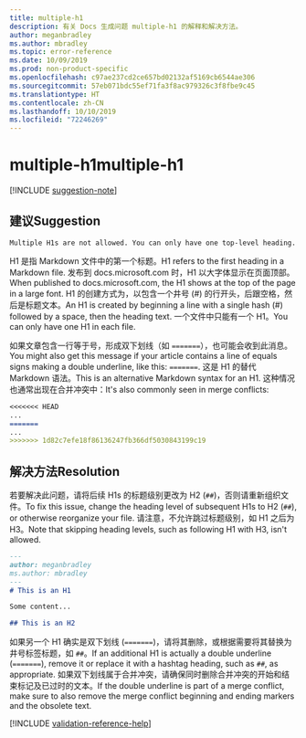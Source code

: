 ```yaml
---
title: multiple-h1
description: 有关 Docs 生成问题 multiple-h1 的解释和解决方法。
author: meganbradley
ms.author: mbradley
ms.topic: error-reference
ms.date: 10/09/2019
ms.prod: non-product-specific
ms.openlocfilehash: c97ae237cd2ce657bd02132af5169cb6544ae306
ms.sourcegitcommit: 57eb071bdc55ef71fa3f8ac979326c3f8fbe9c45
ms.translationtype: HT
ms.contentlocale: zh-CN
ms.lasthandoff: 10/10/2019
ms.locfileid: "72246269"
---
```

# <a name="multiple-h1"></a><span data-ttu-id="ad6d1-103">multiple-h1</span><span class="sxs-lookup"><span data-stu-id="ad6d1-103">multiple-h1</span></span>

[!INCLUDE [suggestion-note](includes/suggestion-note.md)]

## <a name="suggestion"></a><span data-ttu-id="ad6d1-104">建议</span><span class="sxs-lookup"><span data-stu-id="ad6d1-104">Suggestion</span></span>

`Multiple H1s are not allowed. You can only have one top-level heading.`

<span data-ttu-id="ad6d1-105">H1 是指 Markdown 文件中的第一个标题。</span><span class="sxs-lookup"><span data-stu-id="ad6d1-105">H1 refers to the first heading in a Markdown file.</span></span> <span data-ttu-id="ad6d1-106">发布到 docs.microsoft.com 时，H1 以大字体显示在页面顶部。</span><span class="sxs-lookup"><span data-stu-id="ad6d1-106">When published to docs.microsoft.com, the H1 shows at the top of the page in a large font.</span></span> <span data-ttu-id="ad6d1-107">H1 的创建方式为，以包含一个井号 (#) 的行开头，后跟空格，然后是标题文本。</span><span class="sxs-lookup"><span data-stu-id="ad6d1-107">An H1 is created by beginning a line with a single hash (#) followed by a space, then the heading text.</span></span> <span data-ttu-id="ad6d1-108">一个文件中只能有一个 H1。</span><span class="sxs-lookup"><span data-stu-id="ad6d1-108">You can only have one H1 in each file.</span></span>

<span data-ttu-id="ad6d1-109">如果文章包含一行等于号，形成双下划线（如 `=======`），也可能会收到此消息。</span><span class="sxs-lookup"><span data-stu-id="ad6d1-109">You might also get this message if your article contains a line of equals signs making a double underline, like this: `=======`.</span></span> <span data-ttu-id="ad6d1-110">这是 H1 的替代 Markdown 语法。</span><span class="sxs-lookup"><span data-stu-id="ad6d1-110">This is an alternative Markdown syntax for an H1.</span></span> <span data-ttu-id="ad6d1-111">这种情况也通常出现在合并冲突中：</span><span class="sxs-lookup"><span data-stu-id="ad6d1-111">It's also commonly seen in merge conflicts:</span></span>

```markdown
<<<<<<< HEAD
...
=======
...
>>>>>>> 1d82c7efe18f86136247fb366df5030843199c19
```

## <a name="resolution"></a><span data-ttu-id="ad6d1-112">解决方法</span><span class="sxs-lookup"><span data-stu-id="ad6d1-112">Resolution</span></span>

<span data-ttu-id="ad6d1-113">若要解决此问题，请将后续 H1s 的标题级别更改为 H2 (`##`)，否则请重新组织文件。</span><span class="sxs-lookup"><span data-stu-id="ad6d1-113">To fix this issue, change the heading level of subsequent H1s to H2 (`##`), or otherwise reorganize your file.</span></span> <span data-ttu-id="ad6d1-114">请注意，不允许跳过标题级别，如 H1 之后为 H3。</span><span class="sxs-lookup"><span data-stu-id="ad6d1-114">Note that skipping heading levels, such as following H1 with H3, isn't allowed.</span></span>

```markdown
---
author: meganbradley
ms.author: mbradley
---
# This is an H1

Some content...

## This is an H2
```

<span data-ttu-id="ad6d1-115">如果另一个 H1 确实是双下划线 (`=======`)，请将其删除，或根据需要将其替换为井号标签标题，如 `##`。</span><span class="sxs-lookup"><span data-stu-id="ad6d1-115">If an additional H1 is actually a double underline (`=======`), remove it or replace it with a hashtag heading, such as `##`, as appropriate.</span></span> <span data-ttu-id="ad6d1-116">如果双下划线属于合并冲突，请确保同时删除合并冲突的开始和结束标记及已过时的文本。</span><span class="sxs-lookup"><span data-stu-id="ad6d1-116">If the double underline is part of a merge conflict, make sure to also remove the merge conflict beginning and ending markers and the obsolete text.</span></span>

<!--make sure to add this file to your includes folder and verify the path-->
[!INCLUDE [validation-reference-help](includes/validation-reference-help.md)]
